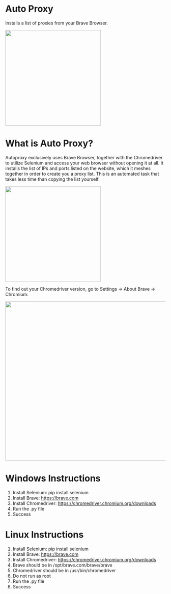 # Auto Proxy
Installs a list of proxies from your Brave Browser.

<img src="https://raw.githubusercontent.com/Splintaz/braveautoproxy/main/images/server.png" width="300" height="300">

# What is Auto Proxy?

Autoproxy exclusively uses Brave Browser, together with the Chromedriver to utilize Selenium and access your web browser without opening it at all. It installs the list of IPs and ports listed on the website, which it meshes together in order to create you a proxy list. This is an automated task that takes less time than copying the list yourself.

<img src="https://raw.githubusercontent.com/Splintaz/braveautoproxy/main/images/splint.png" width="300" height="300">

To find out your Chromedriver version, go to Settings -> About Brave -> Chromium: <your-chromedriver-version>

<img src="https://raw.githubusercontent.com/Splintaz/braveautoproxy/main/images/version.png" width="600" height="500">

# Windows Instructions

1. Install Selenium: pip install selenium
2. Install Brave: https://brave.com
3. Install Chromedriver: https://chromedriver.chromium.org/downloads
4. Run the .py file
5. Success

# Linux Instructions

1. Install Selenium: pip install selenium
2. Install Brave: https://brave.com
3. Install Chromedriver: https://chromedriver.chromium.org/downloads
4. Brave should be in /opt/brave.com/brave/brave
5. Chromedriver should be in /usr/bin/chromedriver
6. Do not run as root
7. Run the .py file
8. Success
